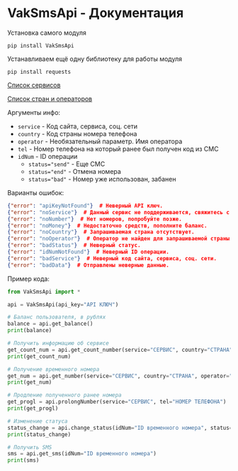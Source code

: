 # VakSmsApi - Документация

Установка самого модуля

```shell
pip install VakSmsApi
```

Устанавливаем ещё одну библиотеку для работы модуля

```shell
pip install requests
```

[Список сервисов](https://vak-sms.com/api/vak/#serviceCodeList1)

[Список стран и операторов](https://vak-sms.com/api/vak/#countryOperatorList1)

Аргументы инфо:

- `service` - Код сайта, сервиса, соц. сети
- `country` - Код страны номера телефона
- `operator` - Необязательный параметр. Имя оператора
- `tel` - Номер телефона на который ранее был получен код из СМС
- `idNum` - ID операции
  - `status="send"` - Еще СМС
  - `status="end"` - Отмена номера
  - `status="bad"` - Номер уже использован, забанен

Варианты ошибок:

```json
{"error": "apiKeyNotFound"}  # Неверный API ключ.
{"error": "noService"}  # Данный сервис не поддерживается, свяжитесь с администрацией сайта.
{"error": "noNumber"}  # Нет номеров, попробуйте позже.
{"error": "noMoney"}  # Недостаточно средств, пополните баланс.
{"error": "noCountry"}  # Запрашиваемая страна отсутствует.
{"error": "noOperator"}  # Оператор не найден для запрашиваемой страны.
{"error": "badStatus"}  # Неверный статус.
{"error": "idNumNotFound"}  # Неверный ID операции.
{"error": "badService"}  # Неверный код сайта, сервиса, соц. сети.
{"error": "badData"}  # Отправлены неверные данные.
```

Пример кода:

```python
from VakSmsApi import *

api = VakSmsApi(api_key="API КЛЮЧ")

# Баланс пользователя, в рублях
balance = api.get_balance()
print(balance)

# Получить информацию об сервисе
get_count_num = api.get_count_number(service="СЕРВИС", country="СТРАНА", operator="ОПЕРАТОР")
print(get_count_num)

# Получение временного номера
get_num = api.get_number(service="СЕРВИС", country="СТРАНА", operator="ОПЕРАТОР")
print(get_num)

# Продление полученного ранее номера
get_progl = api.prolongNumber(service="СЕРВИС", tel="НОМЕР ТЕЛЕФОНА")
print(get_progl)

# Изменение статуса
status_change = api.change_status(idNum="ID временного номера", status="Статус")
print(status_change)

# Получить SMS
sms = api.get_sms(idNum="ID временного номера")
print(sms)
```
